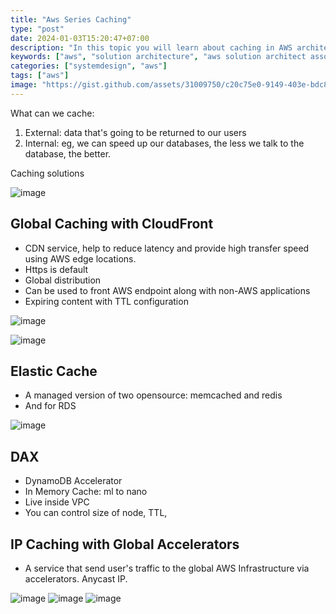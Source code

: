 ```yaml
---
title: "Aws Series Caching"
type: "post"
date: 2024-01-03T15:20:47+07:00
description: "In this topic you will learn about caching in AWS architecture"
keywords: ["aws", "solution architecture", "aws solution architect associate"]
categories: ["systemdesign", "aws"]
tags: ["aws"]
image: "https://gist.github.com/assets/31009750/c20c75e0-9149-403e-bdc8-fb4e9ee704ae"
---
```


What can we cache:

1. External: data that's going to be returned to our users
2. Internal: eg, we can speed up our databases, the less we talk to the database, the better.

Caching solutions

![image](https://gist.github.com/assets/31009750/b53bc9b3-76e9-4fe7-bade-2b0a184ab0ce)

## Global Caching with CloudFront

- CDN service, help to reduce latency and provide high transfer speed using AWS edge locations.
- Https is default
- Global distribution
- Can be used to front AWS endpoint along with non-AWS applications
- Expiring content with TTL configuration

![image](https://gist.github.com/assets/31009750/ce2b3617-6394-4152-aaf6-98cf5041a5ed)

![image](https://gist.github.com/assets/31009750/dcc4df84-d0ff-4ef0-8618-efba250aecfe)

## Elastic Cache

- A managed version of two opensource: memcached and redis
- And for RDS

![image](https://gist.github.com/assets/31009750/00d97912-7e0d-4470-ae12-1eb97bc9af2e)

## DAX

- DynamoDB Accelerator
- In Memory Cache: ml to nano
- Live inside VPC
- You can control size of node, TTL,

## IP Caching with Global Accelerators

- A service that send user's traffic to the global AWS Infrastructure via accelerators. Anycast IP.

![image](https://gist.github.com/assets/31009750/7d004c3d-b89c-41bd-a14c-0932a8841d56)
![image](https://gist.github.com/assets/31009750/245a1583-ef36-491f-a983-70969f1a749d)
![image](https://gist.github.com/assets/31009750/ab226cb7-8720-4bfe-a0ce-4da7a7ebf9c3)
